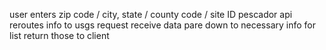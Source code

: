 user enters zip code / city, state / county code / site ID
pescador api reroutes info to usgs request
receive data
pare down to necessary info for list
return those to client